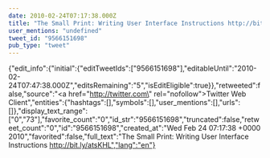 ```yaml
---
date: 2010-02-24T07:17:38.000Z
title: "The Small Print: Writing User Interface Instructions http://bit.ly/atsKHL″"
user_mentions: "undefined"
tweet_id: "9566151698"
pub_type: "tweet"
---
```

{"edit_info":{"initial":{"editTweetIds":["9566151698"],"editableUntil":"2010-02-24T07:47:38.000Z","editsRemaining":"5","isEditEligible":true}},"retweeted":false,"source":"<a href=\"http://twitter.com\" rel=\"nofollow\">Twitter Web Client</a>","entities":{"hashtags":[],"symbols":[],"user_mentions":[],"urls":[]},"display_text_range":["0","73"],"favorite_count":"0","id_str":"9566151698","truncated":false,"retweet_count":"0","id":"9566151698","created_at":"Wed Feb 24 07:17:38 +0000 2010","favorited":false,"full_text":"The Small Print: Writing User Interface Instructions http://bit.ly/atsKHL","lang":"en"}
